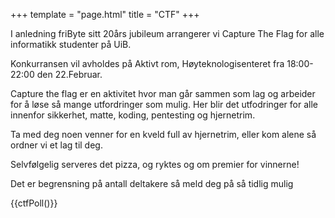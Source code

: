 +++
template = "page.html"
title = "CTF"
+++

I anledning friByte sitt 20års jubileum arrangerer vi Capture The Flag for alle informatikk studenter på UiB.

Konkurransen vil avholdes på Aktivt rom, Høyteknologisenteret fra 18:00-22:00 den 22.Februar.

Capture the flag er en aktivitet hvor man går sammen som lag og arbeider for å løse så mange utfordringer som mulig. Her blir det utfodringer for alle innenfor sikkerhet, matte, koding, pentesting og hjernetrim.

Ta med deg noen venner for en kveld full av hjernetrim, eller kom alene så ordner vi et lag til deg.

Selvfølgelig serveres det pizza, og ryktes og om premier for vinnerne!

Det er begrensning på antall deltakere så meld deg på så tidlig mulig

{{ctfPoll()}}